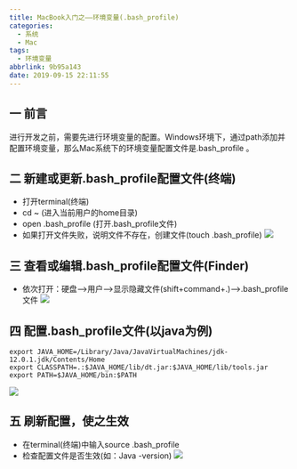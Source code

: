 ```yaml
---
title: MacBook入门之——环境变量(.bash_profile)
categories:
  - 系统
  - Mac
tags:
  - 环境变量
abbrlink: 9b95a143
date: 2019-09-15 22:11:55
---
```

## 一 前言

进行开发之前，需要先进行环境变量的配置。Windows环境下，通过path添加并配置环境变量，那么Mac系统下的环境变量配置文件是.bash_profile 。  

<!--more-->

## 二 新建或更新.bash_profile配置文件(终端)

* 打开terminal(终端)
* cd ~ (进入当前用户的home目录)
* open  .bash_profile (打开.bash_profile文件)
* 如果打开文件失败，说明文件不存在，创建文件(touch .bash_profile)
	![][1]

## 三 查看或编辑.bash_profile配置文件(Finder)

* 依次打开：硬盘—>用户—>显示隐藏文件(shift+command+.)—>.bash_profile文件 
	![][2]
	
## 四 配置.bash_profile文件(以java为例)

```
export JAVA_HOME=/Library/Java/JavaVirtualMachines/jdk-12.0.1.jdk/Contents/Home
export CLASSPATH=.:$JAVA_HOME/lib/dt.jar:$JAVA_HOME/lib/tools.jar
export PATH=$JAVA_HOME/bin:$PATH
```

![][3]

## 五 刷新配置，使之生效

* 在terminal(终端)中输入source .bash_profile
* 检查配置文件是否生效(如：Java -version)
  ![][4]



[1]: https://fastly.jsdelivr.net/gh/PGzxc/CDN@master/blog-image/mac-bash-profile-terminal.png
[2]: https://fastly.jsdelivr.net/gh/PGzxc/CDN@master/blog-image/mac-bash-profile-finder.png
[3]: https://fastly.jsdelivr.net/gh/PGzxc/CDN@master/blog-image/mac-bash-profile-java-config.png
[4]: https://fastly.jsdelivr.net/gh/PGzxc/CDN@master/blog-image/mac-bash-profile-source.png